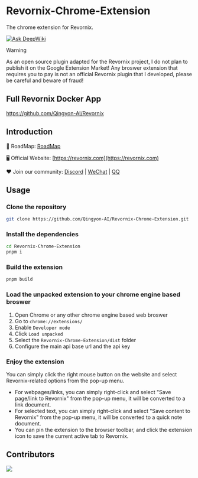 # Revornix-Chrome-Extension

The chrome extension for Revornix.

[![Ask DeepWiki](https://deepwiki.com/badge.svg)](https://deepwiki.com/Qingyon-AI/Revornix)

> [!WARNING]
> As an open source plugin adapted for the Revornix project, I do not plan to publish it on the Google Extension Market! Any broswer extension that requires you to pay is not an official Revornix plugin that I developed, please be careful and beware of fraud!

## Full Revornix Docker App

https://github.com/Qingyon-AI/Revornix

## Introduction

🚀 RoadMap: [RoadMap](https://huaqinda.notion.site/RoadMap-224bbdbfa03380fabd7beda0b0337ea3)

🖥️ Official Website: [https://revornix.com](https://revornix.com)

❤️ Join our community: [Discord](https://discord.com/invite/3XZfz84aPN) | [WeChat](https://github.com/Qingyon-AI/Revornix/discussions/1#discussioncomment-13638435) | [QQ](https://github.com/Qingyon-AI/Revornix/discussions/1#discussioncomment-13638435)

## Usage

### Clone the repository

```bash
git clone https://github.com/Qingyon-AI/Revornix-Chrome-Extension.git
```

### Install the dependencies

```bash
cd Revornix-Chrome-Extension
pnpm i
```

### Build the extension

```bash
pnpm build
```

### Load the unpacked extension to your chrome engine based broswer

1. Open Chrome or any other chrome engine based web broswer
2. Go to `chrome://extensions/`
3. Enable `Developer mode`
4. Click `Load unpacked`
5. Select the `Revornix-Chrome-Extension/dist` folder
6. Configure the main api base url and the api key

### Enjoy the extension

You can simply click the right mouse button on the website and select Revornix-related options from the pop-up menu.

- For webpages/links, you can simply right-click and select "Save page/link to Revornix" from the pop-up menu, it will be converted to a link document.
- For selected text, you can simply right-click and select "Save content to Revornix" from the pop-up menu, it will be converted to a quick note document.
- You can pin the extension to the browser toolbar, and click the extension icon to save the current active tab to Revornix.

## Contributors

<a href="https://github.com/Qingyon-AI/Revornx/graphs/contributors">
  <img src="https://contrib.rocks/image?repo=Qingyon-AI/Revornix" />
</a>